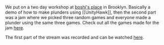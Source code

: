 We put on a two day workshop at [boshi's place](boshis.place) in Brooklyn. Basically a demo of how to make plunders using [[UnityHawk]], then the second part was a jam where we picked three random games and everyone made a plunder using the same three games. Check out all the games made for the jam [here](https://itch.io/jam/plunderludics-workshop-jam/entries).

The first part of the stream was recorded and can be watched [here](https://www.youtube.com/watch?v=gwgu7M3NGxo).